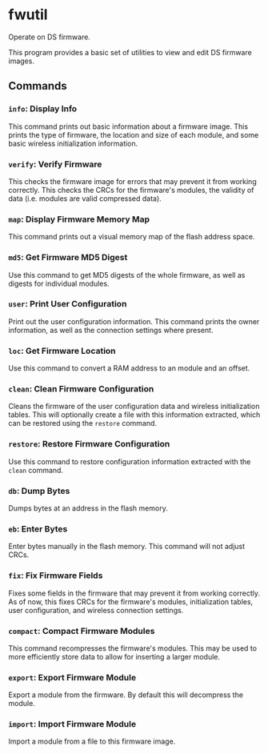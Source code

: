 # fwutil
 Operate on DS firmware.

This program provides a basic set of utilities to view and edit DS firmware images. 

## Commands

### `info`: Display Info
This command prints out basic information about a firmware image. This prints the type of firmware, the location and size of each module, and some basic wireless initialization information.

### `verify`: Verify Firmware
This checks the firmware image for errors that may prevent it from working correctly. This checks the CRCs for the firmware's modules, the validity of data (i.e. modules are valid compressed data).

### `map`: Display Firmware Memory Map
This command prints out a visual memory map of the flash address space. 

### `md5`: Get Firmware MD5 Digest
Use this command to get MD5 digests of the whole firmware, as well as digests for individual modules. 

### `user`: Print User Configuration
Print out the user configuration information. This command prints the owner information, as well as the connection settings where present.

### `loc`: Get Firmware Location
Use this command to convert a RAM address to an module and an offset.

### `clean`: Clean Firmware Configuration
Cleans the firmware of the user configuration data and wireless initialization tables. This will optionally create a file with this information extracted, which can be restored using the `restore` command.

### `restore`: Restore Firmware Configuration
Use this command to restore configuration information extracted with the `clean` command.

### `db`: Dump Bytes
Dumps bytes at an address in the flash memory.

### `eb`: Enter Bytes
Enter bytes manually in the flash memory. This command will not adjust CRCs.

### `fix`: Fix Firmware Fields
Fixes some fields in the firmware that may prevent it from working correctly. As of now, this fixes CRCs for the firmware's modules, initialization tables, user configuration, and wireless connection settings.

### `compact`: Compact Firmware Modules
This command recompresses the firmware's modules. This may be used to more efficiently store data to allow for inserting a larger module.

### `export`: Export Firmware Module
Export a module from the firmware. By default this will decompress the module.

### `import`: Import Firmware Module
Import a module from a file to this firmware image.

